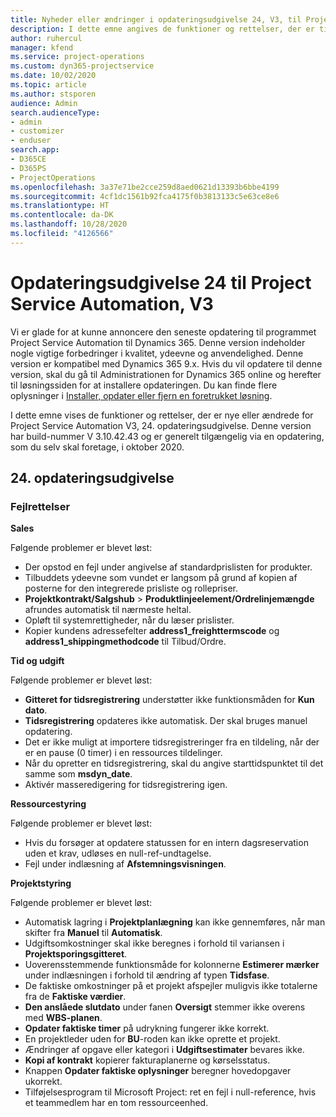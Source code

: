 ```yaml
---
title: Nyheder eller ændringer i opdateringsudgivelse 24, V3, til Project Service Automation
description: I dette emne angives de funktioner og rettelser, der er tilgængelige til Project Service Automation, opdateringsudgivelse 24, V3.
author: ruhercul
manager: kfend
ms.service: project-operations
ms.custom: dyn365-projectservice
ms.date: 10/02/2020
ms.topic: article
ms.author: stsporen
audience: Admin
search.audienceType:
- admin
- customizer
- enduser
search.app:
- D365CE
- D365PS
- ProjectOperations
ms.openlocfilehash: 3a37e71be2cce259d8aed0621d13393b6bbe4199
ms.sourcegitcommit: 4cf1dc1561b92fca4175f0b3813133c5e63ce8e6
ms.translationtype: HT
ms.contentlocale: da-DK
ms.lasthandoff: 10/28/2020
ms.locfileid: "4126566"
---
```

# <a name="project-service-automation-update-release-24-v3"></a>Opdateringsudgivelse 24 til Project Service Automation, V3

Vi er glade for at kunne annoncere den seneste opdatering til programmet Project Service Automation til Dynamics 365. Denne version indeholder nogle vigtige forbedringer i kvalitet, ydeevne og anvendelighed. Denne version er kompatibel med Dynamics 365 9.x. Hvis du vil opdatere til denne version, skal du gå til Administrationen for Dynamics 365 online og herefter til løsningssiden for at installere opdateringen. Du kan finde flere oplysninger i [Installer, opdater eller fjern en foretrukket løsning](https://docs.microsoft.com/power-platform/admin/install-remove-preferred-solution).

I dette emne vises de funktioner og rettelser, der er nye eller ændrede for Project Service Automation V3, 24. opdateringsudgivelse. Denne version har build-nummer V 3.10.42.43 og er generelt tilgængelig via en opdatering, som du selv skal foretage, i oktober 2020.

## <a name="update-release-24"></a>24. opdateringsudgivelse

### <a name="bug-fixes"></a>Fejlrettelser

**Sales**

Følgende problemer er blevet løst:

- Der opstod en fejl under angivelse af standardprislisten for produkter.
- Tilbuddets ydeevne som vundet er langsom på grund af kopien af posterne for den integrerede prisliste og rollepriser.
- **Projektkontrakt/Salgshub** > **Produktlinjeelement/Ordrelinjemængde** afrundes automatisk til nærmeste heltal.
- Opløft til systemrettigheder, når du læser prislister.
- Kopier kundens adressefelter **address1_freighttermscode** og **address1_shippingmethodcode** til Tilbud/Ordre. 


**Tid og udgift**

Følgende problemer er blevet løst:

- **Gitteret for tidsregistrering** understøtter ikke funktionsmåden for **Kun dato**.
- **Tidsregistrering** opdateres ikke automatisk. Der skal bruges manuel opdatering.
- Det er ikke muligt at importere tidsregistreringer fra en tildeling, når der er en pause (0 timer) i en ressources tildelinger.
- Når du opretter en tidsregistrering, skal du angive starttidspunktet til det samme som **msdyn_date**.
- Aktivér masseredigering for tidsregistrering igen.

**Ressourcestyring**

Følgende problemer er blevet løst:

- Hvis du forsøger at opdatere statussen for en intern dagsreservation uden et krav, udløses en null-ref-undtagelse.
- Fejl under indlæsning af **Afstemningsvisningen**.


**Projektstyring**

Følgende problemer er blevet løst:

- Automatisk lagring i **Projektplanlægning** kan ikke gennemføres, når man skifter fra **Manuel** til **Automatisk**.
- Udgiftsomkostninger skal ikke beregnes i forhold til variansen i **Projektsporingsgitteret**.
- Uoverensstemmende funktionsmåde for kolonnerne **Estimerer mærker** under indlæsningen i forhold til ændring af typen **Tidsfase**.
- De faktiske omkostninger på et projekt afspejler muligvis ikke totalerne fra de **Faktiske værdier**.
- **Den anslåede slutdato** under fanen **Oversigt** stemmer ikke overens med **WBS-planen**.
- **Opdater faktiske timer** på udrykning fungerer ikke korrekt.
- En projektleder uden for **BU**-roden kan ikke oprette et projekt.
- Ændringer af opgave eller kategori i **Udgiftsestimater** bevares ikke.
- **Kopi af kontrakt** kopierer fakturaplanerne og kørselsstatus.
- Knappen **Opdater faktiske oplysninger** beregner hovedopgaver ukorrekt.
- Tilføjelsesprogram til Microsoft Project: ret en fejl i null-reference, hvis et teammedlem har en tom ressourceenhed.


